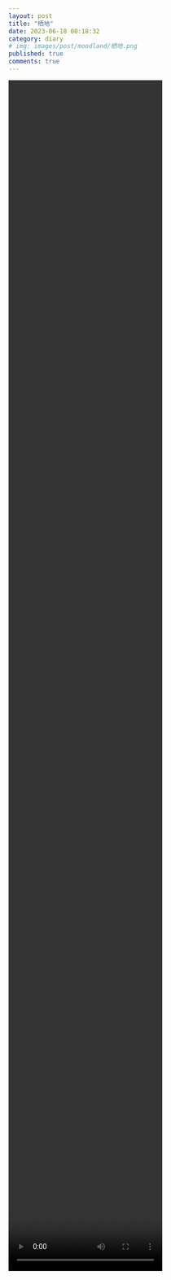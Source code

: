 ```yaml
---
layout: post
title: "栖地"
date: 2023-06-18 00:18:32
category: diary
# img: images/post/moodland/栖地.png
published: true
comments: true
---
```

<!-- more -->
 <video style="width:60%;height:60%;margin:auto 0" class="video" src="../../videos/栖地compressed.mp4" controls></video>



